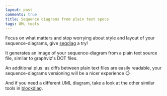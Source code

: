 ```yaml
---
layout: post
comments: true
title: Sequence diagrams from plain text specs
tags: UML tools
---
```


Focus on what matters and stop worrying about style and layout of your
sequence-diagrams, give [seqdiag](http://blockdiag.com/en/seqdiag/index.html "seqdiag") a
try!

It generates an image of your sequence-diagram from a plain text source file, similar to graphviz's DOT files.

An additional plus: as diffs between plain text files are easily readable,
your sequence-diagrams versioning will be a nicer experience :wink:

And if you need a different UML diagram, take a look at the other similar tools in
[blockdiag](http://blockdiag.com "blockdiag.com").
